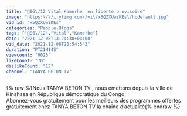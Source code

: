 ```yaml
---
title: "🔴06\/12 Vital Kamerhe  en liberté provisoire"
image: "https:\/\/i.ytimg.com\/vi\/x5QZXUwiKEs\/hqdefault.jpg"
vid_id: "x5QZXUwiKEs"
categories: "People-Blogs"
tags: ["🔴06\/12","Vital","Kamerhe"]
date: "2021-12-08T13:24:30+03:00"
vid_date: "2021-12-06T20:54:54Z"
duration: "PT21M14S"
viewcount: "9025"
likeCount: "70"
dislikeCount: "12"
channel: "TANYA BETON TV"
---
```

{% raw %}Nous TANYA BETON TV  , nous émettons depuis la ville de Kinshasa en République démocratique du Congo<br />Abonnez-vous gratuitement  pour les meilleurs des programmes offertes gratuitement chez TANYA BETON TV la chaîne d’actualité{% endraw %}
